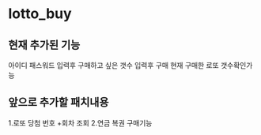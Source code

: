 # lotto_buy

## 현재 추가된 기능

아이디 패스워드 입력후
구매하고 싶은 갯수 입력후 구매
현재 구매한 로또 갯수확인가능


## 앞으로 추가할 패치내용

1.로또 당첨 번호 +회차 조회
2.연금 복권 구매기능 

